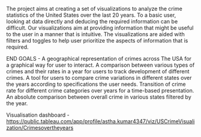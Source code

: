 The project aims at creating a set of visualizations to analyze the crime statistics of the United States over the last 20 years. To a basic user, looking at data directly and deducing the required information can be difficult. Our visualizations aim at providing information that might be useful to the user in a manner that is intuitive. The visualizations are aided with filters and toggles to help user prioritize the aspects of information that is required.

END GOALS -
 A geographical representation of crimes across The USA for a graphical way for user to interact.
 A comparison between various types of crimes and their rates in a year for users to track development of different crimes.
 A tool for users to compare crime variations in different states over the years according to specifications the user needs.
 Transition of crime rate for different crime categories over years for a time-based presentation.
 An absolute comparison between overall crime in various states filtered by the year.
 
 Visualisation dashboard - 
 https://public.tableau.com/app/profile/astha.kumar4347/viz/USCrimeVisualization/Crimesovertheyears

